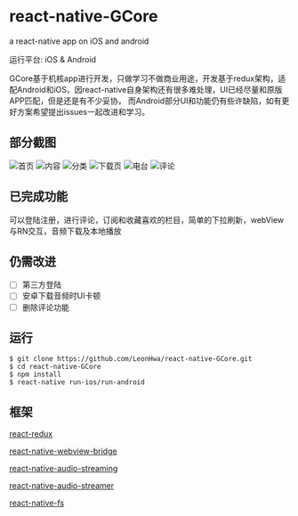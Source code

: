 # react-native-GCore
a react-native app on iOS and android

运行平台: iOS & Android

GCore基于机核app进行开发，只做学习不做商业用途，开发基于redux架构，适配Android和iOS，因react-native自身架构还有很多难处理，UI已经尽量和原版APP匹配，但是还是有不少妥协，
而Android部分UI和功能仍有些许缺陷，如有更好方案希望提出issues一起改进和学习。

##  部分截图
![首页](https://github.com/LeonHwa/react-native-GCore/blob/master/screenShot/home.png)
![内容](https://github.com/LeonHwa/react-native-GCore/blob/master/screenShot/detail.png)
![分类](https://github.com/LeonHwa/react-native-GCore/blob/master/screenShot/category.png)
![下载页](https://github.com/LeonHwa/react-native-GCore/blob/master/screenShot/download.png)
![电台](https://github.com/LeonHwa/react-native-GCore/blob/master/screenShot/timeline.png)
![评论](https://github.com/LeonHwa/react-native-GCore/blob/master/screenShot/comment.png)

##  已完成功能
可以登陆注册，进行评论，订阅和收藏喜欢的栏目，简单的下拉刷新，webView与RN交互，音频下载及本地播放

## 仍需改进
- [ ] 第三方登陆
- [ ] 安卓下载音频时UI卡顿
- [ ] 删除评论功能

##  运行
```
$ git clone https://github.com/LeonHwa/react-native-GCore.git
$ cd react-native-GCore
$ npm install
$ react-native run-ios/run-android
```

## 框架
[react-redux](https://github.com/reactjs/react-redux) 

[react-native-webview-bridge](https://github.com/alinz/react-native-webview-bridge)

[react-native-audio-streaming](https://github.com/tlenclos/react-native-audio-streaming)

[react-native-audio-streamer](https://github.com/indiecastfm/react-native-audio-streamer)

[react-native-fs](https://github.com/itinance/react-native-fs)
